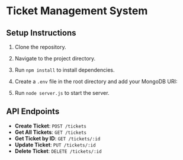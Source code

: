 # Ticket Management System

## Setup Instructions

1. Clone the repository.
2. Navigate to the project directory.
3. Run `npm install` to install dependencies.
4. Create a `.env` file in the root directory and add your MongoDB URI:

5. Run `node server.js` to start the server.

## API Endpoints

- **Create Ticket**: `POST /tickets`
- **Get All Tickets**: `GET /tickets`
- **Get Ticket by ID**: `GET /tickets/:id`
- **Update Ticket**: `PUT /tickets/:id`
- **Delete Ticket**: `DELETE /tickets/:id`

